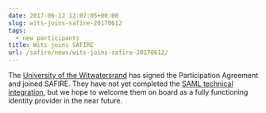 ```yaml
---
date: 2017-06-12 12:07:05+00:00
slug: wits-joins-safire-20170612
tags:
  - new participants
title: Wits joins SAFIRE
url: /safire/news/wits-joins-safire-20170612/
---
```


The [University of the Witwatersrand](http://www.wits.ac.za/) has signed the Participation Agreement and joined SAFIRE. They have not yet completed the [SAML technical integration](/technical/saml2/), but we hope to welcome them on board as a fully functioning identity provider in the near future.
